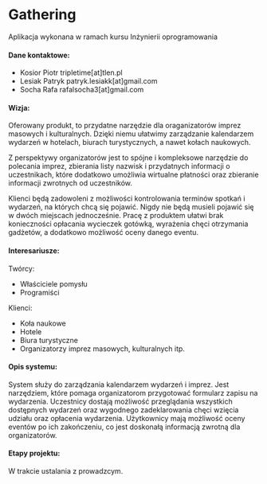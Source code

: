 # Gathering
Aplikacja wykonana w ramach kursu Inżynierii oprogramowania

#### Dane kontaktowe:
* Kosior Piotr    tripletime[at]tlen.pl 
* Lesiak Patryk   patryk.lesiakk[at]gmail.com  
* Socha Rafa      rafalsocha3[at]gmail.com 

#### Wizja:

Oferowany produkt, to przydatne narzędzie dla oraganizatorów imprez masowych i kulturalnych.
Dzięki niemu ułatwimy zarządzanie kalendarzem wydarzeń w hotelach, biurach turystycznych, a nawet kołach naukowych.

Z perspektywy organizatorów jest to spójne i kompleksowe narzędzie do polecania imprez, zbierania listy nazwisk i przydatnych informacji o uczestnikach, które dodatkowo umożliwia wirtualne płatności oraz zbieranie informacji zwrotnych od uczestników.

Klienci będą zadowoleni z możliwości kontrolowania terminów spotkań i wydarzeń, na których chcą się pojawić. Nigdy nie będą musieli pojawić się w dwóch miejscach jednocześnie. Pracę z produktem ułatwi brak konieczności opłacania wycieczek gotówką, wyrażenia chęci otrzymania gadżetów, a dodatkowo możliwość oceny danego eventu.

#### Interesariusze:

Twórcy:
* Właściciele pomysłu
* Programiści

Klienci:
* Koła naukowe
* Hotele
* Biura turystyczne
* Organizatorzy imprez masowych, kulturalnych itp.

#### Opis systemu:

System służy do zarządzania kalendarzem wydarzeń i imprez. Jest narzędziem, które pomaga organizatorom przygotować formularz zapisu na wydarzenia. Uczestnicy dostają możliwość przeglądania wszystkich dostępnych wydarzeń oraz wygodnego zadeklarowania chęci wzięcia udziału oraz opłacenia wydarzenia. Użytkownicy mają możliwość oceny eventów po ich zakończeniu, co jest doskonałą informacją zwrotną dla organizatorów.

#### Etapy projektu:

W trakcie ustalania z prowadzcym.
